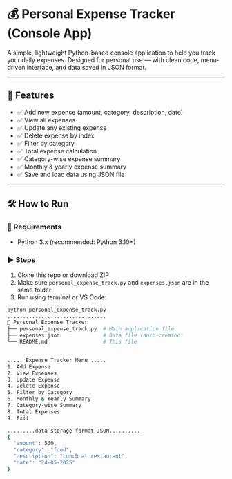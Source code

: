 # 💰 Personal Expense Tracker (Console App)

A simple, lightweight Python-based console application to help you track your daily expenses. Designed for personal use — with clean code, menu-driven interface, and data saved in JSON format.

---

## 📌 Features

- ✅ Add new expense (amount, category, description, date)
- ✅ View all expenses
- ✅ Update any existing expense
- ✅ Delete expense by index
- ✅ Filter by category
- ✅ Total expense calculation
- ✅ Category-wise expense summary
- ✅ Monthly & yearly expense summary
- ✅ Save and load data using JSON file

---

## 🛠️ How to Run

### 🔧 Requirements
- Python 3.x (recommended: Python 3.10+)

### ▶️ Steps

1. Clone this repo or download ZIP
2. Make sure `personal_expense_track.py` and `expenses.json` are in the same folder
3. Run using terminal or VS Code:

```bash
python personal_expense_track.py
................................
📁 Personal Expense Tracker
├── personal_expense_track.py  # Main application file
├── expenses.json              # Data file (auto-created)
└── README.md                  # This file


..... Expense Tracker Menu .....
1. Add Expense
2. View Expenses
3. Update Expense
4. Delete Expense
5. Filter by Category
6. Monthly & Yearly Summary
7. Category-wise Summary
8. Total Expenses
9. Exit

.........data storage format JSON..........
{
  "amount": 500,
  "category": "food",
  "description": "Lunch at restaurant",
  "date": "24-05-2025"
}
